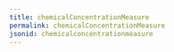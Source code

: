 ```yaml
---
title: chemicalConcentrationMeasure
permalink: chemicalConcentrationMeasure
jsonid: chemicalconcentrationmeasure
---
```

